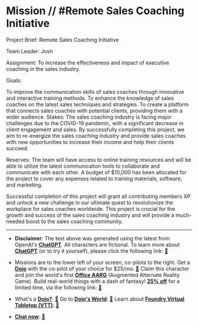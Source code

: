 # Mission // #Remote Sales Coaching Initiative

Project Brief: Remote Sales Coaching Initiative

Team Leader: Josh

Assignment: To increase the effectiveness and impact of executive coaching in the sales industry.

Goals:

To improve the communication skills of sales coaches through innovative and interactive training methods.
To enhance the knowledge of sales coaches on the latest sales techniques and strategies.
To create a platform that connects sales coaches with potential clients, providing them with a wider audience.
Stakes: The sales coaching industry is facing major challenges due to the COVID-19 pandemic, with a significant decrease in client engagement and sales. By successfully completing this project, we aim to re-energize the sales coaching industry and provide sales coaches with new opportunities to increase their income and help their clients succeed.

Reserves: The team will have access to online training resources and will be able to utilize the latest communication tools to collaborate and communicate with each other. A budget of $10,000 has been allocated for the project to cover any expenses related to training materials, software, and marketing.

Successful completion of this project will grant all contributing members XP and unlock a new challenge in our ultimate quest to revolutionize the workplace for sales coaches worldwide. This project is crucial for the growth and success of the sales coaching industry and will provide a much-needed boost to the sales coaching community.

---

* **Disclaimer**: The text above was generated using the latest from OpenAI's [**ChatGPT**](https://openai.com/blog/chatgpt/).  All characters are fictional.  To learn more about [**ChatGPT**](https://openai.com/blog/chatgpt/) (or to try it yourself), please click the following link: [:closed_book:](https://openai.com/blog/chatgpt/)

* Missions are to the lower left of your screen, co-pilots to the right. Get a [**Dojo**](https://workmates.live/marketplace) with the co-pilot of your choice for $25/mo: [:green_book:](https://workmates.live/marketplace)  Claim this character and join the world's first [**Office AARG**](https://dojos.world) (Augmented Alternate Reality Game). Build real-world things with a dash of fantasy! [**25% off**](https://blog.workmates.live/deal-on-a-dojo) for a limited time, via the following link: [:green_book:](https://blog.workmates.live/deal-on-a-dojo) 

* What's a [**Dojo?**](https://workdojos.com): [:blue_book:](https://workdojos.com)  Go to [**Dojo's World**](https://dojos.world): [:blue_book:](https://dojos.world)  Learn about [**Foundry Virtual Tabletop (VTT)**](https://foundryvtt.com): [:closed_book:](https://foundryvtt.com/)

* [**Chat now**](https://chat.workmates.live/channel/support): [:ledger:](https://chat.workmates.live/channel/support)